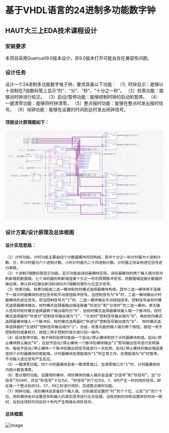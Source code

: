 # 基于VHDL语言的24进制多功能数字钟
## HAUT大三上EDA技术课程设计
### 安装要求
本项目采用QuartusII9.0版本设计，非9.0版本打开可能会存在兼容性问题。
### 设计任务
设计一个24进制多功能数字电子钟，要求具备以下功能：
（1）时钟显示：能够以十进制在7段数码管上显示“时”、“分”、“秒”、“十分之一秒”。
（2）校表功能：能够对时钟进行校正。
（3）启动/暂停功能：能够控制时钟的启动和暂停。
（4）一键清零功能：能够将时钟清零。
（5）整点报时功能：能够在整点时发出报时信号。
（6）闹钟功能：能够在设置的时间到达时发出闹钟信号。
#### 顶层设计原理图如下：
![image](https://github.com/Luxiyu/VHDL_digital_clock/blob/main/顶层设计原理图/原理图.png)
### 设计方案/设计原理及总体框图
#### 设计实现思路：
	（1）计时功能。计时功能主要由四个计数器模块共同构成，其中十分之一秒计时器为十进制计数、分，秒计时器为六十进制计数、小时计时器为二十四进制计数。计时器之间采用进位信号进行串联。
	（2）十进制7端数码管显示功能。显示功能由译码器模块实现。译码器模块的两个输入端分别为刷新端和数据端。七个译码器的刷新端连接十分之一秒的周期脉冲信号。而数据端连接计数器的输出端，用以将4位输出BCD码译码为7端数码管的七位显示信号。
	（3）校表功能。校表功能由二选一模块和校时模式选择器模块构成。其中二选一模块用于连接下一级计时器模块的进位信号和手动按钮脉冲信号。当控制信号为“0”时，二选一模块输出计时器模块的进位信号。而当控制信号为“1”时，二选一模块输出手动按钮信号。控制信号由校时模式选择器模块输出，校时模式选择器输出端连接着“秒进分”和“分进时”的二选一模块。单无输入信号时校时模式选择器两个输出端均为“0”，给校时模式选择器模块输入端一个脉冲后，校时模式选择器的“秒进分”控制信号输出端为“1”，“分进时”控制信号输出端为“0”。再给校时模式选择器模块输入一个脉冲后，校时模式选择器的“秒进分”控制信号输出端为“0”， 校时模式选择选择器的“分进时”控制信号输出端为“1”。总结，校表功能的输入端为两个按钮，按钮一用于控制校时或者校分，按钮二用于控制时或分进行加一操作。
	（4）启动暂停功能。电子钟的启停功能由一个启动/停止模块和四个计时器模块构成。启动/停止模块默认输出“0”，在给予启动/停止模块一个脉冲后模块输出“1”即将输出信号进行反转操作。每给予启动/停止模块一个脉冲后输出段信号就进行一次反转。启动/停止模块的输出端连接至四个计时器模块的使能端。计时器模块在使能端为“1”时正常工作，在使能端为“0”时暂停，不对输入进位信号产生反应。
	（5）一键清零功能。四个计时器模块具有一键清零端口，当清零端口为“1”时，计时器模块的内部计数值清零。
	（6）整点报时功能。设置闹铃模块，闹铃模块的输入端将会连接“分信号”和“秒信号”。当“分信号”为59时，并且“秒信号”十位为5，“秒信号”的个位为5、7、9时产生一秒的闹铃信号。即在每一个整点前的55，57，59三秒进行闹铃，完成整点报时功能。
	（7）闹钟功能。闹铃模块还具备四个输入端，分别接受设置的“时”的个十位，以及“分”的个十位。闹铃模块会对设置信号和输入的真实信号进行比对处理。当检测到时间和设置闹铃时间一致时，在到达闹铃时间后的十秒内产生两端长闹铃信号。
#### 总体框图
![image]()
